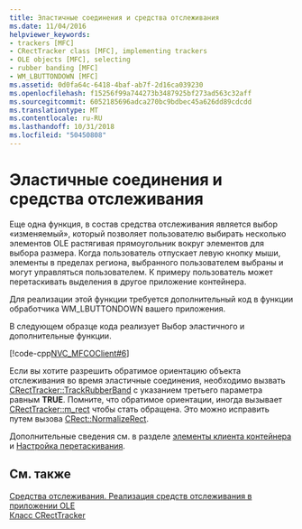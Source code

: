 ```yaml
---
title: Эластичные соединения и средства отслеживания
ms.date: 11/04/2016
helpviewer_keywords:
- trackers [MFC]
- CRectTracker class [MFC], implementing trackers
- OLE objects [MFC], selecting
- rubber banding [MFC]
- WM_LBUTTONDOWN [MFC]
ms.assetid: 0d0fa64c-6418-4baf-ab7f-2d16ca039230
ms.openlocfilehash: f15256f99a744273b3487925bf273ad563c32aff
ms.sourcegitcommit: 6052185696adca270bc9bdbec45a626dd89cdcdd
ms.translationtype: MT
ms.contentlocale: ru-RU
ms.lasthandoff: 10/31/2018
ms.locfileid: "50450808"
---
```

# <a name="rubber-banding-and-trackers"></a>Эластичные соединения и средства отслеживания

Еще одна функция, в состав средства отслеживания является выбор «изменяемый», который позволяет пользователю выбирать несколько элементов OLE растягивая прямоугольник вокруг элементов для выбора размера. Когда пользователь отпускает левую кнопку мыши, элементы в пределах региона, выбранного пользователем выбраны и могут управляться пользователем. К примеру пользователь может перетаскивать выделения в другое приложение контейнера.

Для реализации этой функции требуется дополнительный код в функции обработчика WM_LBUTTONDOWN вашего приложения.

В следующем образце кода реализует Выбор эластичного и дополнительные функции.

[!code-cpp[NVC_MFCOClient#6](../mfc/codesnippet/cpp/rubber-banding-and-trackers_1.cpp)]

Если вы хотите разрешить обратимое ориентацию объекта отслеживания во время эластичные соединения, необходимо вызвать [CRectTracker::TrackRubberBand](../mfc/reference/crecttracker-class.md#trackrubberband) с указанием третьего параметра равным **TRUE**. Помните, что обратимое ориентации, иногда вызывает [CRectTracker::m_rect](../mfc/reference/crecttracker-class.md#m_rect) чтобы стать обращена. Это можно исправить путем вызова [CRect::NormalizeRect](../atl-mfc-shared/reference/crect-class.md#normalizerect).

Дополнительные сведения см. в разделе [элементы клиента контейнера](../mfc/containers-client-items.md) и [Настройка перетаскивания](../mfc/drag-and-drop-customizing.md).

## <a name="see-also"></a>См. также

[Средства отслеживания. Реализация средств отслеживания в приложении OLE](../mfc/trackers-implementing-trackers-in-your-ole-application.md)<br/>
[Класс CRectTracker](../mfc/reference/crecttracker-class.md)
